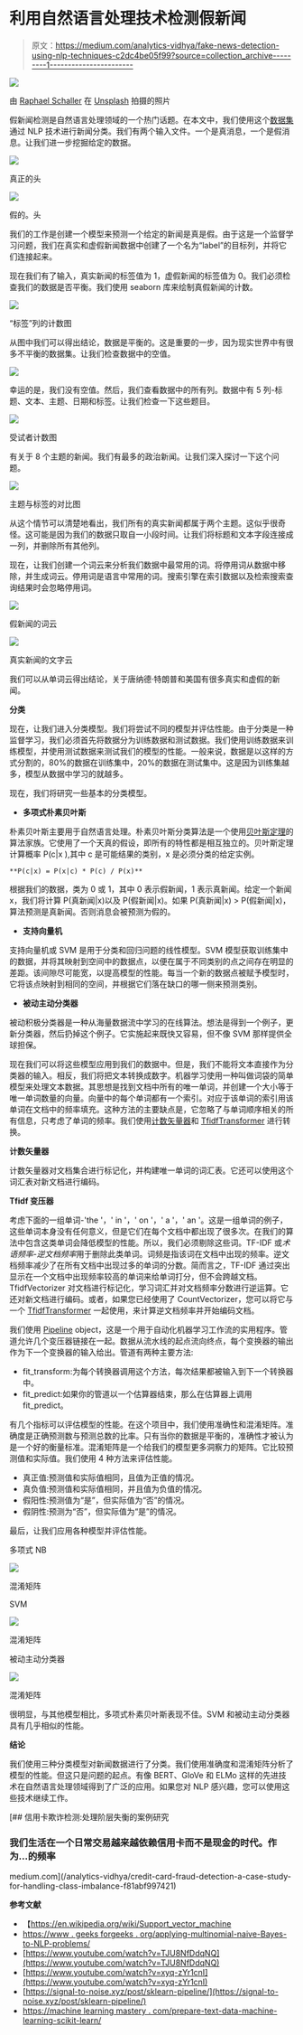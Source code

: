 # 利用自然语言处理技术检测假新闻

> 原文：<https://medium.com/analytics-vidhya/fake-news-detection-using-nlp-techniques-c2dc4be05f99?source=collection_archive---------1----------------------->

![](img/f5ee59f76688e812f49fe37530720411.png)

由 [Raphael Schaller](https://unsplash.com/@raphaelphotoch?utm_source=medium&utm_medium=referral) 在 [Unsplash](https://unsplash.com?utm_source=medium&utm_medium=referral) 拍摄的照片

假新闻检测是自然语言处理领域的一个热门话题。在本文中，我们使用这个[数据集](https://www.kaggle.com/clmentbisaillon/fake-and-real-news-dataset)通过 NLP 技术进行新闻分类。我们有两个输入文件。一个是真消息，一个是假消息。让我们进一步挖掘给定的数据。

![](img/57ef6ec3aa75488bb389b9543df7f3ac.png)

真正的头

![](img/a858a9d8b172c11d22300a03ee69e1cc.png)

假的。头

我们的工作是创建一个模型来预测一个给定的新闻是真是假。由于这是一个监督学习问题，我们在真实和虚假新闻数据中创建了一个名为“label”的目标列，并将它们连接起来。

现在我们有了输入，真实新闻的标签值为 1，虚假新闻的标签值为 0。我们必须检查我们的数据是否平衡。我们使用 seaborn 库来绘制真假新闻的计数。

![](img/841210de72f86f75750f7305a2a83a05.png)

“标签”列的计数图

从图中我们可以得出结论，数据是平衡的。这是重要的一步，因为现实世界中有很多不平衡的数据集。让我们检查数据中的空值。

![](img/f620308068185dd7f9f823f786168776.png)

幸运的是，我们没有空值。然后，我们查看数据中的所有列。数据中有 5 列-标题、文本、主题、日期和标签。让我们检查一下这些题目。

![](img/7f0add098a82f83550a6afdbde079231.png)

受试者计数图

有关于 8 个主题的新闻。我们有最多的政治新闻。让我们深入探讨一下这个问题。

![](img/022a314d3b082eac1b4a5079c032f482.png)

主题与标签的对比图

从这个情节可以清楚地看出，我们所有的真实新闻都属于两个主题。这似乎很奇怪。这可能是因为我们的数据只取自一小段时间。让我们将标题和文本字段连接成一列，并删除所有其他列。

现在，让我们创建一个词云来分析我们数据中最常用的词。将停用词从数据中移除，并生成词云。停用词是语言中常用的词。搜索引擎在索引数据以及检索搜索查询结果时会忽略停用词。

![](img/fe74df8574b0dc4d4190b24ed942e75d.png)

假新闻的词云

![](img/db840de6ffaba55b61fd95e910c649d6.png)

真实新闻的文字云

我们可以从单词云得出结论，关于唐纳德·特朗普和美国有很多真实和虚假的新闻。

**分类**

现在，让我们进入分类模型。我们将尝试不同的模型并评估性能。由于分类是一种监督学习，我们必须首先将数据分为训练数据和测试数据。我们使用训练数据来训练模型，并使用测试数据来测试我们的模型的性能。一般来说，数据是以这样的方式分割的，80%的数据在训练集中，20%的数据在测试集中。这是因为训练集越多，模型从数据中学习的就越多。

现在，我们将研究一些基本的分类模型。

*   **多项式朴素贝叶斯**

朴素贝叶斯主要用于自然语言处理。朴素贝叶斯分类算法是一个使用[贝叶斯定理](https://en.wikipedia.org/wiki/Bayes%27_theorem#:~:text=In%20probability%20theory%20and%20statistics,be%20related%20to%20the%20event.)的算法家族。它使用了一个天真的假设，即所有的特性都是相互独立的。贝叶斯定理计算概率 P(c|x ),其中 c 是可能结果的类别，x 是必须分类的给定实例。

`**P(c|x) = P(x|c) * P(c) / P(x)**`

根据我们的数据，类为 0 或 1，其中 0 表示假新闻，1 表示真新闻。给定一个新闻 x，我们将计算 P(真新闻|x)以及 P(假新闻|x)。如果 P(真新闻|x) > P(假新闻|x)，算法预测是真新闻。否则消息会被预测为假的。

*   **支持向量机**

支持向量机或 SVM 是用于分类和回归问题的线性模型。SVM 模型获取训练集中的数据，并将其映射到空间中的数据点，以便在属于不同类别的点之间存在明显的差距。该间隙尽可能宽，以提高模型的性能。每当一个新的数据点被赋予模型时，它将该点映射到相同的空间，并根据它们落在缺口的哪一侧来预测类别。

*   **被动主动分类器**

被动积极分类器是一种从海量数据流中学习的在线算法。想法是得到一个例子，更新分类器，然后扔掉这个例子。它实施起来既快又容易，但不像 SVM 那样提供全球担保。

现在我们可以将这些模型应用到我们的数据中。但是，我们不能将文本直接作为分类器的输入。相反，我们将把文本转换成数字。机器学习使用一种叫做词袋的简单模型来处理文本数据。其思想是找到文档中所有的唯一单词，并创建一个大小等于唯一单词数量的向量。向量中的每个单词都有一个索引。对应于该单词的索引用该单词在文档中的频率填充。这种方法的主要缺点是，它忽略了与单词顺序相关的所有信息，只考虑了单词的频率。我们使用[计数矢量器](https://scikit-learn.org/stable/modules/generated/sklearn.feature_extraction.text.CountVectorizer.html)和 [TfidfTransformer](https://scikit-learn.org/stable/modules/generated/sklearn.feature_extraction.text.TfidfVectorizer.html) 进行转换。

**计数矢量器**

计数矢量器对文档集合进行标记化，并构建唯一单词的词汇表。它还可以使用这个词汇表对新文档进行编码。

**Tfidf 变压器**

考虑下面的一组单词-'the '，' in '，' on '，' a '，' an '。这是一组单词的例子，这些单词本身没有任何意义，但是它们在每个文档中都出现了很多次。在我们的算法中包含这类单词会降低模型的性能。所以，我们必须剔除这些词。TF-IDF 或*术语频率-逆文档频率*用于删除此类单词。词频是指该词在文档中出现的频率。逆文档频率减少了在所有文档中出现过多的单词的分数。简而言之，TF-IDF 通过突出显示在一个文档中出现频率较高的单词来给单词打分，但不会跨越文档。TfidfVectorizer 对文档进行标记化，学习词汇并对文档频率分数进行逆运算。它还对新文档进行编码。或者，如果您已经使用了 CountVectorizer，您可以将它与一个 [TfidfTransformer](http://scikit-learn.org/stable/modules/generated/sklearn.feature_extraction.text.TfidfTransformer.html) 一起使用，来计算逆文档频率并开始编码文档。

我们使用 [Pipeline](https://scikit-learn.org/stable/modules/compose.html) object，这是一个用于自动化机器学习工作流的实用程序。管道允许几个变压器链接在一起。数据从流水线的起点流向终点，每个变换器的输出作为下一个变换器的输入给出。管道有两种主要方法:

*   fit_transform:为每个转换器调用这个方法，每次结果都被输入到下一个转换器中。
*   fit_predict:如果你的管道以一个估算器结束，那么在估算器上调用 fit_predict。

有几个指标可以评估模型的性能。在这个项目中，我们使用准确性和混淆矩阵。准确度是正确预测数与预测总数的比率。只有当你的数据是平衡的，准确性才被认为是一个好的衡量标准。混淆矩阵是一个给我们的模型更多洞察力的矩阵。它比较预测值和实际值。我们使用 4 种方法来评估性能。

*   真正值:预测值和实际值相同，且值为正值的情况。
*   真负值:预测值和实际值相同，并且值为负值的情况。
*   假阳性:预测值为“是”，但实际值为“否”的情况。
*   假阴性:预测为“否”，但实际值为“是”的情况。

最后，让我们应用各种模型并评估性能。

多项式 NB

![](img/6fad98c3c6e37a5eadfee239769adf4b.png)

混淆矩阵

SVM

![](img/9a98f5ab0db85305cb02e5faec008f51.png)

混淆矩阵

被动主动分类器

![](img/4d2f01437fd2918f2a0b766c2f179987.png)

混淆矩阵

很明显，与其他模型相比，多项式朴素贝叶斯表现不佳。SVM 和被动主动分类器具有几乎相似的性能。

**结论**

我们使用三种分类模型对新闻数据进行了分类。我们使用准确度和混淆矩阵分析了模型的性能。但这只是问题的起点。有像 BERT、GloVe 和 ELMo 这样的先进技术在自然语言处理领域得到了广泛的应用。如果您对 NLP 感兴趣，您可以使用这些技术继续工作。

[](/analytics-vidhya/credit-card-fraud-detection-a-case-study-for-handling-class-imbalance-f81abf997421) [## 信用卡欺诈检测:处理阶层失衡的案例研究

### 我们生活在一个日常交易越来越依赖信用卡而不是现金的时代。作为…的频率

medium.com](/analytics-vidhya/credit-card-fraud-detection-a-case-study-for-handling-class-imbalance-f81abf997421) 

**参考文献**

*   【https://en.wikipedia.org/wiki/Support_vector_machine 
*   [https://www . geeks forgeeks . org/applying-multinomial-naive-Bayes-to-NLP-problems/](https://www.geeksforgeeks.org/applying-multinomial-naive-bayes-to-nlp-problems/)
*   [https://www.youtube.com/watch?v=TJU8NfDdqNQ](https://www.youtube.com/watch?v=TJU8NfDdqNQ)
*   [https://www.youtube.com/watch?v=xyq-zYr1cnI](https://www.youtube.com/watch?v=xyq-zYr1cnI)
*   [https://signal-to-noise.xyz/post/sklearn-pipeline/](https://signal-to-noise.xyz/post/sklearn-pipeline/)
*   [https://machine learning mastery . com/prepare-text-data-machine-learning-scikit-learn/](https://machinelearningmastery.com/prepare-text-data-machine-learning-scikit-learn/)